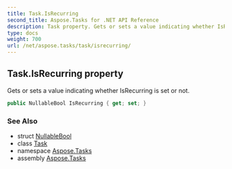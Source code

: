 ```yaml
---
title: Task.IsRecurring
second_title: Aspose.Tasks for .NET API Reference
description: Task property. Gets or sets a value indicating whether IsRecurring is set or not
type: docs
weight: 700
url: /net/aspose.tasks/task/isrecurring/
---
```

## Task.IsRecurring property

Gets or sets a value indicating whether IsRecurring is set or not.

```csharp
public NullableBool IsRecurring { get; set; }
```

### See Also

* struct [NullableBool](../../nullablebool/)
* class [Task](../)
* namespace [Aspose.Tasks](../../task/)
* assembly [Aspose.Tasks](../../../)


